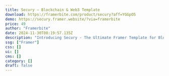 ```yaml
---
title: Secury — Blockchain & Web3 Template
download: https://framerbite.com/product/secury?aff=YGGpO5
demo: https://secury.framer.website/?via=framerbite
price: 49
author: "Framerbite"
date: 2024-11-30T08:19:57.135Z
description: "Introducing Secury - The Ultimate Framer Template for Blockchain & Web3 Projects. Secury is a versatile, easy-to-use Framer template packed with 9 complete website designs tailored for blockchain and web3 businesses."
ssg: ["Framer"]
css: []
ui: []
cms: []
category: []
draft: false
---
```

